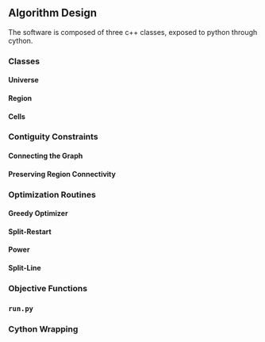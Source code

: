 ## Algorithm Design

The software is composed of three c++ classes,
  exposed to python through cython.

### Classes

#### Universe

#### Region
#### Cells

### Contiguity Constraints

#### Connecting the Graph
#### Preserving Region Connectivity

### Optimization Routines

#### Greedy Optimizer
#### Split-Restart
#### Power 
#### Split-Line

### Objective Functions

### `run.py`

### Cython Wrapping
